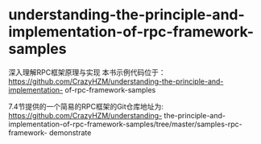 # understanding-the-principle-and-implementation-of-rpc-framework-samples
深入理解RPC框架原理与实现
本书示例代码位于：
https://github.com/CrazyHZM/understanding-the-principle-and-implementation- of-rpc-framework-samples

7.4节提供的一个简易的RPC框架的Git仓库地址为:
https://github.com/CrazyHZM/understanding- the-principle-and-implementation-of-rpc-framework-samples/tree/master/samples-rpc-framework- demonstrate
